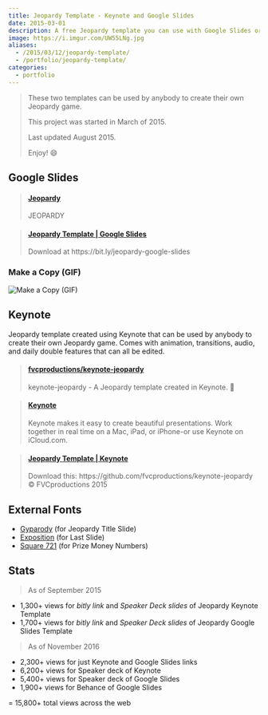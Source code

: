 ```yaml
---
title: Jeopardy Template - Keynote and Google Slides
date: 2015-03-01
description: A free Jeopardy template you can use with Google Slides or Keynote. 📁
image: https://i.imgur.com/UW55LNg.jpg
aliases:
  - /2015/03/12/jeopardy-template/
  - /portfolio/jeopardy-template/
categories:
  - portfolio
---
```


> These two templates can be used by anybody to create their own Jeopardy game.
>
> This project was started in March of 2015.
>
> Last updated August 2015.
>
> Enjoy! :smile:

## Google Slides

<blockquote class="embedly-card" data-card-controls="0"><h4><a href="https://bit.ly/jeopardy-google-slides">Jeopardy</a></h4><p>JEOPARDY</p></blockquote>
<script async src="//cdn.embedly.com/widgets/platform.js" charset="UTF-8"></script>

<blockquote class="embedly-card" data-card-controls="0"><h4><a href="https://speakerdeck.com/fvcproductions/jeopardy-template-google-slides">Jeopardy Template | Google Slides</a></h4><p>Download at https://bit.ly/jeopardy-google-slides</p></blockquote>
<script async src="//cdn.embedly.com/widgets/platform.js" charset="UTF-8"></script>

### Make a Copy (GIF)

![Make a Copy (GIF)](https://i.imgur.com/cjRE3Eb.gifv)

## Keynote

Jeopardy template created using Keynote that can be used by anybody to create their own Jeopardy game. Comes with animation, transitions, audio, and daily double features that can all be edited.

<blockquote class="embedly-card" data-card-controls="0"><h4><a href="https://github.com/fvcproductions/keynote-jeopardy">fvcproductions/keynote-jeopardy</a></h4><p>keynote-jeopardy - A Jeopardy template created in Keynote. 📂</p></blockquote>
<script async src="//cdn.embedly.com/widgets/platform.js" charset="UTF-8"></script>

<blockquote class="embedly-card" data-card-controls="0"><h4><a href="https://bit.ly/jeopardy-template">Keynote</a></h4><p>Keynote makes it easy to create beautiful presentations. Work together in real time on a Mac, iPad, or iPhone-or use Keynote on iCloud.com.</p></blockquote>
<script async src="//cdn.embedly.com/widgets/platform.js" charset="UTF-8"></script>

<blockquote class="embedly-card" data-card-controls="0"><h4><a href="https://speakerdeck.com/fvcproductions/jeopardy-template-keynote">Jeopardy Template | Keynote</a></h4><p>Download this: https://github.com/fvcproductions/keynote-jeopardy © FVCproductions 2015</p></blockquote>
<script async src="//cdn.embedly.com/widgets/platform.js" charset="UTF-8"></script>

## External Fonts

- [Gyparody](https://www.1001fonts.com/gyparody-font.html) (for Jeopardy Title Slide)
- [Exposition](https://www.ffonts.net/Exposition.font) (for Last Slide)
- [Square 721](https://www.fontyukle.net/en/1,Square721) (for Prize Money Numbers)

## Stats

> As of September 2015

- 1,300+ views for _bitly link_ and _Speaker Deck slides_ of Jeopardy Keynote Template
- 1,700+ views for _bitly link_ and _Speaker Deck slides_ of Jeopardy Google Slides Template

> As of November 2016

- 2,300+ views for just Keynote and Google Slides links
- 6,200+ views for Speaker deck of Keynote
- 5,400+ views for Speaker deck of Google Slides
- 1,900+ views for Behance of Google Slides

= 15,800+ total views across the web
